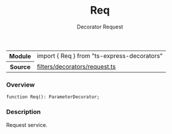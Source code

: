 <header class="symbol-info-header">    <h1 id="req">Req</h1>    <label class="symbol-info-type-label decorator">Decorator</label>    <label class="api-type-label alias">Request</label>  </header>
<section class="symbol-info">      <table class="is-full-width">        <tbody>        <tr>          <th>Module</th>          <td>            <div class="lang-typescript">                <span class="token keyword">import</span> { Req }                 <span class="token keyword">from</span>                 <span class="token string">"ts-express-decorators"</span>                            </div>          </td>        </tr>        <tr>          <th>Source</th>          <td>            <a href="https://romakita.github.io/ts-express-decorators/#//blob/v2.9.1/src/filters/decorators/request.ts#L0-L0">                filters/decorators/request.ts            </a>        </td>        </tr>                </tbody>      </table>    </section>

### Overview

<pre><code class="typescript-lang">function <span class="token function">Req</span><span class="token punctuation">(</span><span class="token punctuation">)</span><span class="token punctuation">:</span> ParameterDecorator<span class="token punctuation">;</span></code></pre>

### Description

Request service.
